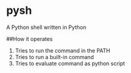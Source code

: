 pysh
======
A Python shell written in Python

##How it operates
  1. Tries to run the command in the PATH
  2. Tries to run a built-in command
  3. Tries to evaluate command as python script

